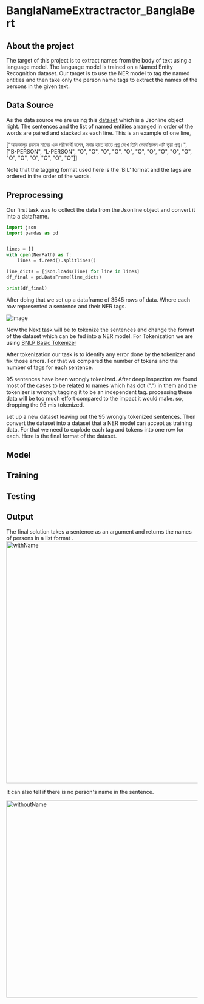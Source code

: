 # BanglaNameExtractractor_BanglaBert
## About the project
The target of this project is to extract names from the body of text using a language model. The language model is trained on a Named Entity Recognition dataset. Our target is to use the NER model to tag the named entities and then take only the person name tags to extract the names of the persons in the given text.

## Data Source
As the data source we are using this [dataset](https://raw.githubusercontent.com/banglakit/bengali-ner-data/master/main.jsonl) which is a Jsonline object right. The sentences and the list of named entities arranged in order of the words are paired and stacked as each line. This is an example of one line, 

["আফজালুর রহমান নামের এক পরীক্ষার্থী বলেন, সবার হাতে হাতে প্রশ্ন দেখে তিনি ভেবেছিলেন এটি ভুয়া প্রশ্ন।", ["B-PERSON", "L-PERSON", "O", "O", "O", "O", "O", "O", "O", "O", "O", "O", "O", "O", "O", "O", "O", "O"]]

Note that the tagging format used here is the ‘BIL’ format and the tags are ordered in the order of the words.

## Preprocessing

Our first task was to collect the data from the Jsonline object and convert it into a  dataframe.

```python
import json
import pandas as pd


lines = []
with open(NerPath) as f:
    lines = f.read().splitlines()

line_dicts = [json.loads(line) for line in lines]
df_final = pd.DataFrame(line_dicts)

print(df_final)
```

After doing that we set up a dataframe of 3545 rows of data. Where each row represented a sentence and their NER tags. 

![image](https://github.com/ashrafulhaqove/BanglaNameExtractractor_BanglaBert/assets/30887866/54b8a118-b6a0-462b-af05-06652e529032)


Now the Next task will be to tokenize the sentences and change the format of the dataset which can be fed into a NER model. For Tokenization we are using [BNLP Basic Tokenizer](https://github.com/sagorbrur/bnlp/blob/main/docs/README.md#basic-tokenizer) 


After tokenization our task is to identify any error done by the tokenizer and fix those errors. For that we compared the number of tokens and the number of tags for each sentence. 


95 sentences have been wrongly tokenized. After deep inspection we found most of the cases to be related to names which has dot (".") in them and the tokenizer is wrongly tagging it to be an independent tag.
processing these data will be too much effort compared to the impact it would make. so, dropping the 95 mis tokenized.

set up a new dataset leaving out the 95 wrongly tokenized sentences.
Then convert the dataset into a dataset that a NER model can accept as training data. For that we need to explode each tag and tokens into one row for each. Here is the final format of the dataset. 



## Model

## Training

## Testing

## Output
The final solution takes a sentence as an argument and returns the names of persons in a list format . 
<img width="638" alt="withName" src="https://github.com/ashrafulhaqove/BanglaNameExtractractor_BanglaBert/assets/30887866/334ea11b-f624-4a61-98a5-37a1e4d3decc">

It can also tell if there is no person's name in the sentence. 


<img width="520" alt="withoutName" src="https://github.com/ashrafulhaqove/BanglaNameExtractractor_BanglaBert/assets/30887866/f43e7a86-ed68-4a41-af54-c488594e7164">



